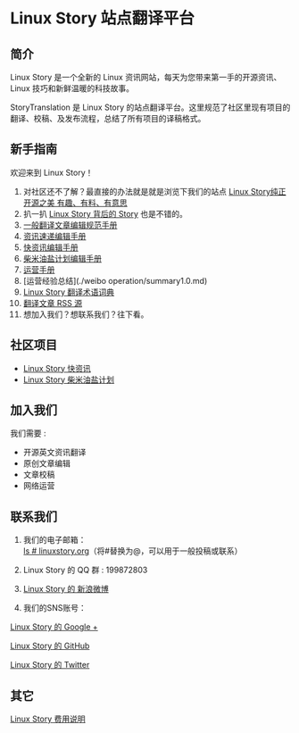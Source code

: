 # Linux Story 站点翻译平台

## 简介
Linux Story 是一个全新的 Linux 资讯网站，每天为您带来第一手的开源资讯、Linux 技巧和新鲜温暖的科技故事。

StoryTranslation 是 Linux Story 的站点翻译平台。这里规范了社区里现有项目的翻译、校稿、及发布流程，总结了所有项目的译稿格式。

## 新手指南
欢迎来到 Linux Story！

1. 对社区还不了解？最直接的办法就是就是浏览下我们的站点 [Linux Story纯正开源之美 有趣、有料、有意思](http://www.linuxstory.org/)
2. 扒一扒 [Linux Story 背后的 Story](./CommunityHistory.md) 也是不错的。
3. [一般翻译文章编辑规范手册](./EditorManual.md)
4. [资讯速递编辑手册](./LinuxStoryDaily.md)
4. [快资讯编辑手册](./FastNewsEditorManual.md)
5. [柴米油盐计划编辑手册](.FrosPlanEditorManual.md)
6. [运营手册](./SnsOperationGuideline.md)
7. [运营经验总结](./weibo operation/summary1.0.md)
8. [Linux Story 翻译术语词典](./Dictionary.md)
9. [翻译文章 RSS 源](./LSRSSource.xml)
10. 想加入我们？想联系我们？往下看。

## 社区项目
- [Linux Story 快资讯](https://linuxstory.org/category/headlines/)  
- [Linux Story 柴米油盐计划](https://linuxstory.org/ls-fros-plan-introduction/)

## 加入我们
我们需要 :
- 开源英文资讯翻译
- 原创文章编辑
- 文章校稿
- 网络运营

## 联系我们
1. 我们的电子邮箱：  
  [ls # linuxstory.org](mailto:ls@linuxstory.org)（将#替换为@，可以用于一般投稿或联系）
2. Linux Story 的 QQ 群 : 199872803

3. [Linux Story 的 新浪微博](http://weibo.com/linuxstory)

4. 我们的SNS账号：

  [Linux Story 的 Google + ](https://plus.google.com/117320401685694979156)

  [Linux Story 的 GitHub](https://github.com/LinuxStory)

  [Linux Story 的 Twitter](http://twitter.com/linuxstory)

## 其它
[Linux Story 费用说明](./FeeDescription.md)
